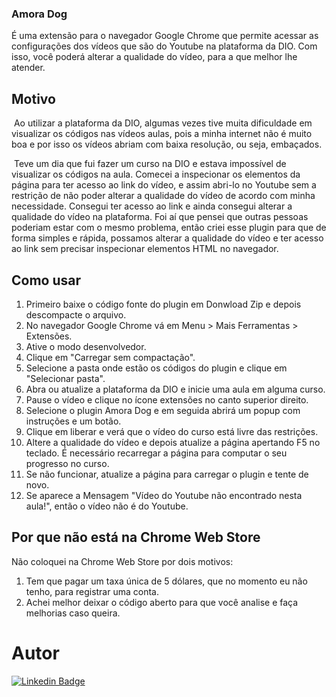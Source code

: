 ### Amora Dog


  É uma extensão para o navegador Google Chrome que permite acessar as configurações dos vídeos que são do Youtube na plataforma da DIO. Com isso, você poderá alterar a qualidade do vídeo, para a que melhor lhe atender.

## Motivo

​	Ao utilizar a plataforma da DIO, algumas vezes tive muita dificuldade em visualizar os códigos nas vídeos aulas, pois a minha internet não é muito boa e por isso os vídeos abriam com baixa resolução, ou seja, embaçados. 

​	Teve um dia que fui fazer um curso na DIO e estava impossível de visualizar os códigos na aula. Comecei a inspecionar os elementos da página para ter acesso ao link do vídeo, e assim abri-lo no Youtube sem a restrição de não poder alterar a qualidade do vídeo de acordo com minha necessidade. Consegui ter acesso ao link e ainda consegui alterar a qualidade do vídeo na plataforma. Foi aí que pensei que outras pessoas poderiam estar com o mesmo problema, então criei esse plugin para que  de forma simples e rápida, possamos alterar a qualidade do vídeo e ter acesso ao link sem precisar inspecionar elementos HTML no navegador.

## Como usar

1. Primeiro baixe o código fonte do plugin em Donwload Zip e depois descompacte o arquivo.
2. No navegador Google Chrome vá em Menu > Mais Ferramentas > Extensões.
3. Ative o modo desenvolvedor.
4. Clique em "Carregar sem compactação".
5. Selecione a pasta onde estão os códigos do plugin e clique em "Selecionar pasta". 
6. Abra ou atualize a plataforma da DIO e inicie uma aula em alguma curso.
7. Pause  o vídeo e clique no ícone extensões no canto superior direito.
8. Selecione o plugin Amora Dog e em seguida abrirá um popup com instruções e um botão.
9. Clique em liberar e verá que o vídeo do curso está livre das restrições.
10. Altere a qualidade do vídeo e depois atualize a página apertando F5 no teclado. É necessário recarregar a página para computar o seu progresso no curso.
11. Se não funcionar, atualize a página para carregar o plugin e tente de novo.
12. Se aparece a Mensagem "Vídeo do Youtube não encontrado nesta aula!", então o vídeo não é do Youtube.

## Por que não está na Chrome Web Store

Não coloquei na Chrome Web Store por dois motivos:

1. Tem que pagar um taxa única de 5 dólares, que no momento eu não tenho, para registrar uma conta.
2. Achei melhor deixar o código aberto para que você analise e faça melhorias caso queira.

# Autor

[![Linkedin Badge](https://img.shields.io/static/v1?label=IN&message=Fl%C3%A1vio%20Potugal&color=blue)](https://www.linkedin.com/in/flavio-portugal/)